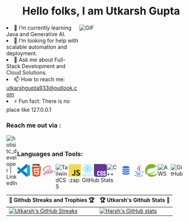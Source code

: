 <h1 align="center">Hello folks, I am Utkarsh Gupta </h1>
<img align="right" alt="GIF" src="https://media2.giphy.com/media/gjrYDwbjnK8x36xZIO/giphy.gif?cid=790b76113ec6f004299080f1a0b4518fb9d4cf2a277d4f94&rid=giphy.gif&ct=s" width="310" height="280"/


- 🌱 I’m currently learning Java and Generative AI.
- 🤔 I’m looking for help with scalable automation and deployment.
- 💬 Ask me about Full-Stack Development and Cloud Solutions.
- 📫 How to reach me: utkarshgupta933@outlook.com
- ⚡ Fun fact: There is no place like 127.0.0.1


### Reach me out via :


[<img align="left" alt="holisitc_developer | LinkedIn" width="29px" src="https://raw.githubusercontent.com/rahuldkjain/github-profile-readme-generator/master/src/images/icons/Social/linked-in-alt.svg" />](www.linkedin.com/in/utk2003)

<br />

### Languages and Tools:

[<img align="left" alt="Visual Studio Code" width="34px" src="https://raw.githubusercontent.com/github/explore/80688e429a7d4ef2fca1e82350fe8e3517d3494d/topics/visual-studio-code/visual-studio-code.png" />](https://code.visualstudio.com/download)
[<img align="left" alt="HTML5" width="34px" src="https://raw.githubusercontent.com/github/explore/80688e429a7d4ef2fca1e82350fe8e3517d3494d/topics/html/html.png" />](https://html.com/)
[<img align="left" alt="SCSS" width="34px" src="https://raw.githubusercontent.com/devicons/devicon/master/icons/sass/sass-original.svg"/>](https://sass-lang.com)
[<img align="left" alt="TailwindCSS" width="34px" src="https://upload.wikimedia.org/wikipedia/commons/d/d5/Tailwind_CSS_Logo.svg"/>](https://tailwindcss.com/)
[<img align="left" alt="JavaScript" width="34px" src="https://raw.githubusercontent.com/devicons/devicon/master/icons/javascript/javascript-original.svg"/>](https://javascript.com/)
[<img align="left" alt="React" width="34px" src="https://raw.githubusercontent.com/devicons/devicon/master/icons/react/react-original-wordmark.svg"/>](https://reactjs.org/)
[<img align="left" alt="CSS3" width="34px" src="https://raw.githubusercontent.com/github/explore/80688e429a7d4ef2fca1e82350fe8e3517d3494d/topics/css/css.png" />](https://en.wikipedia.org/wiki/CSS)
[<img align="left" alt="C++" width="34px" src="https://upload.wikimedia.org/wikipedia/commons/1/18/ISO_C%2B%2B_Logo.svg"/>](https://www.cplusplus.com/)
[<img align="left" alt="SQL" width="34px" src="https://raw.githubusercontent.com/github/explore/80688e429a7d4ef2fca1e82350fe8e3517d3494d/topics/sql/sql.png" />](https://www.mysql.com/)
[<img align="left" alt="Java" width="34px" src="https://raw.githubusercontent.com/devicons/devicon/master/icons/java/java-original.svg"/>](https://www.java.com/)
[<img align="left" alt="Spring Boot" width="34px" src="https://raw.githubusercontent.com/devicons/devicon/master/icons/spring/spring-original.svg"/>](https://spring.io/projects/spring-boot)
[<img align="left" alt="AWS" width="34px" src="https://upload.wikimedia.org/wikipedia/commons/9/93/Amazon_Web_Services_Logo.svg" />](https://aws.amazon.com/)
[<img align="left" alt="GitHub" width="34px" src="https://cdn4.iconfinder.com/data/icons/iconsimple-logotypes/512/github-512.png" />](https://github.com/)


<br/>
<br/>

<summary>:zap: GitHub Stats</summary>
<br />



|🎯 Github Streaks and Trophies 🏆| 🏆 Utkarsh's Github Stats 🔭|
|----------------------------------|----------------------------|
[![Utkarsh's GitHub Streaks](https://github-readme-streak-stats.herokuapp.com/?user=Utkarsh-UG&theme=midnight-purple&hide_border=true)](https://github.com/Utkarsh-UG)|[![Harsh's GitHub stats](https://github-readme-stats.vercel.app/api?username=Utkarsh-UG&show_icons=true&theme=midnight-purple&hide_title=true)](https://github.com/Utkarsh-UG)|[![Trophies](https://github-profile-trophy.vercel.app/?username=Utkarsh-UG&theme=juicyfresh&margin-w=0&no-frame=false)](https://github.com/Utkarsh-UG)

</p>

<br />





